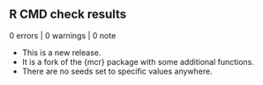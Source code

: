 ## R CMD check results

0 errors | 0 warnings | 0 note

* This is a new release.
* It is a fork of the {mcr} package with some additional functions.
* There are no seeds set to specific values anywhere. 
